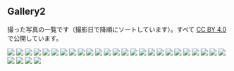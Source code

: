 ## Gallery2
撮った写真の一覧です（撮影日で降順にソートしています）。すべて [CC BY 4.0](https://creativecommons.org/licenses/by/4.0/) で公開しています。

<a href="pile_of_images/light__-3.jpg" data-lightbox="images" data-title="light__-3.jpg"><img id="_image3" src="pile_of_images/light__-3.jpg"></a>
<a href="pile_of_images/light__-1.jpg" data-lightbox="images" data-title="light__-1.jpg"><img id="_image3" src="pile_of_images/light__-1.jpg"></a>
<a href="pile_of_images/light_-5.jpg" data-lightbox="images" data-title="light_-5.jpg"><img id="_image3" src="pile_of_images/light_-5.jpg"></a>
<a href="pile_of_images/light_-3.jpg" data-lightbox="images" data-title="light_-3.jpg"><img id="_image3" src="pile_of_images/light_-3.jpg"></a>
<a href="pile_of_images/hikone-su-3.jpg" data-lightbox="images" data-title="hikone-su-3.jpg"><img id="_image3" src="pile_of_images/hikone-su-3.jpg"></a>
<a href="pile_of_images/hi2.jpg" data-lightbox="images" data-title="hi2.jpg"><img id="_image3" src="pile_of_images/hi2.jpg"></a>
<a href="pile_of_images/hi.jpg" data-lightbox="images" data-title="hi.jpg"><img id="_image3" src="pile_of_images/hi.jpg"></a>
<a href="pile_of_images/hz.jpg" data-lightbox="images" data-title="hz.jpg"><img id="_image3" src="pile_of_images/hz.jpg"></a>
<a href="pile_of_images/n_light.jpg" data-lightbox="images" data-title="n_light.jpg"><img id="_image3" src="pile_of_images/n_light.jpg"></a>
<a href="pile_of_images/am.jpg" data-lightbox="images" data-title="am.jpg"><img id="_image3" src="pile_of_images/am.jpg"></a>
<a href="pile_of_images/k_museum.jpg" data-lightbox="images" data-title="k_museum.jpg"><img id="_image3" src="pile_of_images/k_museum.jpg"></a>
<a href="pile_of_images/disappear-1_s.jpg" data-lightbox="images" data-title="disappear-1_s.jpg"><img id="_image3" src="pile_of_images/disappear-1_s.jpg"></a>
<a href="pile_of_images/toppy3.jpg" data-lightbox="images" data-title="toppy3.jpg"><img id="_image3" src="pile_of_images/toppy3.jpg"></a>
<a href="pile_of_images/b_line.jpg" data-lightbox="images" data-title="b_line.jpg"><img id="_image3" src="pile_of_images/b_line.jpg"></a>
<a href="pile_of_images/s__.jpg" data-lightbox="images" data-title="s__.jpg"><img id="_image3" src="pile_of_images/s__.jpg"></a>
<a href="pile_of_images/sign12.jpg" data-lightbox="images" data-title="sign12.jpg"><img id="_image3" src="pile_of_images/sign12.jpg"></a>
<a href="pile_of_images/lake_biwa.jpg" data-lightbox="images" data-title="lake_biwa.jpg"><img id="_image3" src="pile_of_images/lake_biwa.jpg"></a>
<a href="pile_of_images/tree.jpg" data-lightbox="images" data-title="tree.jpg"><img id="_image3" src="pile_of_images/tree.jpg"></a>
<a href="pile_of_images/s_.jpg" data-lightbox="images" data-title="s_.jpg"><img id="_image3" src="pile_of_images/s_.jpg"></a>
<a href="pile_of_images/seta_river.jpg" data-lightbox="images" data-title="seta_river.jpg"><img id="_image3" src="pile_of_images/seta_river.jpg"></a>
<a href="pile_of_images/k_.jpg" data-lightbox="images" data-title="k_.jpg"><img id="_image3" src="pile_of_images/k_.jpg"></a>
<a href="pile_of_images/move-4.jpg" data-lightbox="images" data-title="move-4.jpg"><img id="_image3" src="pile_of_images/move-4.jpg"></a>
<a href="pile_of_images/move-2.jpg" data-lightbox="images" data-title="move-2.jpg"><img id="_image3" src="pile_of_images/move-2.jpg"></a>
<a href="pile_of_images/blue26.jpg" data-lightbox="images" data-title="blue26.jpg"><img id="_image3" src="pile_of_images/blue26.jpg"></a>
<a href="pile_of_images/water-5.jpg" data-lightbox="images" data-title="water-5.jpg"><img id="_image3" src="pile_of_images/water-5.jpg"></a>
<a href="pile_of_images/water-3.jpg" data-lightbox="images" data-title="water-3.jpg"><img id="_image3" src="pile_of_images/water-3.jpg"></a>
<a href="pile_of_images/water-1.jpg" data-lightbox="images" data-title="water-1.jpg"><img id="_image3" src="pile_of_images/water-1.jpg"></a>
<a href="pile_of_images/b_.jpg" data-lightbox="images" data-title="b_.jpg"><img id="_image3" src="pile_of_images/b_.jpg"></a>
<a href="pile_of_images/practice-10.jpg" data-lightbox="images" data-title="practice-10.jpg"><img id="_image3" src="pile_of_images/practice-10.jpg"></a>

<style>#ccby4 { display: true; }</style>

